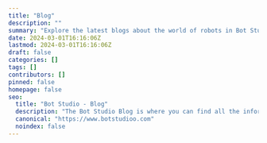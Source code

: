 ```yaml
---
title: "Blog"
description: ""
summary: "Explore the latest blogs about the world of robots in Bot Studio's blogs."
date: 2024-03-01T16:16:06Z
lastmod: 2024-03-01T16:16:06Z
draft: false
categories: []
tags: []
contributors: []
pinned: false
homepage: false
seo:
  title: "Bot Studio - Blog"
  description: "The Bot Studio Blog is where you can find all the information and tips about the world of robots. Click here now to learn more about robots."
  canonical: "https://www.botstudioo.com"
  noindex: false
---
```

